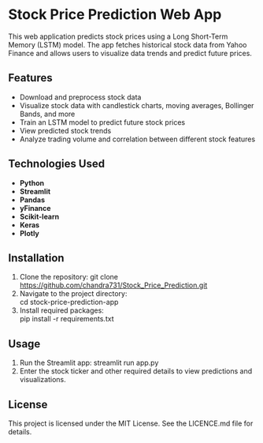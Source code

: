 # Stock Price Prediction Web App

This web application predicts stock prices using a Long Short-Term Memory (LSTM) model. The app fetches historical stock data from Yahoo Finance and allows users to visualize data trends and predict future prices.

## Features

- Download and preprocess stock data
- Visualize stock data with candlestick charts, moving averages, Bollinger Bands, and more
- Train an LSTM model to predict future stock prices
- View predicted stock trends
- Analyze trading volume and correlation between different stock features

## Technologies Used

- **Python**
- **Streamlit**
- **Pandas**
- **yFinance**
- **Scikit-learn**
- **Keras**
- **Plotly**

## Installation

1. Clone the repository:
    git clone https://github.com/chandra731/Stock_Price_Prediction.git
2. Navigate to the project directory:   
    cd stock-price-prediction-app
3. Install required packages:   
    pip install -r requirements.txt

## Usage

1. Run the Streamlit app:
    streamlit run app.py
2. Enter the stock ticker and other required details to view predictions and visualizations.

## License

This project is licensed under the MIT License. See the LICENCE.md file for details.
